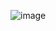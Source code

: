 ![image](https://user-images.githubusercontent.com/81704456/147556946-3b940ecf-ee93-4d4f-93ea-f269318699e3.png)
